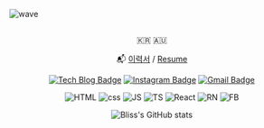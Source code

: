 ![wave](https://capsule-render.vercel.app/api?type=Waving&color=48d1cc&height=200&text=Welcome!&fontColor=ffffff)
##
  <div align=center>
 
 
🇰🇷 🇦🇺

  
📬 [이력서](https://wistful-search-692.notion.site/2f8f82d484674fe3ba750dafee091d06) / [Resume](https://wistful-search-692.notion.site/2f8f82d484674fe3ba750dafee091d06)
 
[![Tech Blog Badge](http://img.shields.io/badge/-Tech%20blog-black?style=flat-square&logo=github&link=https://velog.io/@blissful-y0)](hhttps://velog.io/@blissful-y0) 
[![Instagram Badge](https://img.shields.io/badge/-Instagram-dd2a7b?style=flat-square&logo=instagram&logoColor=white&link=https://www.instagram.com/kitsch.moon/)](https://www.instagram.com/kitsch.moon/) 
[![Gmail Badge](https://img.shields.io/badge/-Gmail-d14836?style=flat-square&logo=Gmail&logoColor=white&link=mailto:blissful.y0@gmail.com)](mailto:blissful.y0@gmail.com)


![HTML](https://img.shields.io/badge/HTML5-E34F26?style=flat-square&logo=html5&logoColor=white)
![css](https://img.shields.io/badge/CSS3-1572B6?style=flat-square&logo=css3&logoColor=white)
![JS](https://img.shields.io/badge/JavaScript-F7DF1E?style=flat-square&logo=javascript&logoColor=black)
![TS](https://img.shields.io/badge/TypeScript-007ACC?style=flat-square&logo=typescript&logoColor=white)
![React](https://img.shields.io/badge/React-20232A?style=flat-square&logo=react&logoColor=61DAFB)
![RN](https://img.shields.io/badge/React_Native-20232A?style=flat-square&logo=react&logoColor=61DAFB)
![FB](https://img.shields.io/badge/Firebase-FFCA28?style=flat-square&logo=Firebase&logoColor=black)
 
![Bliss's GitHub stats](https://github-readme-stats.vercel.app/api?username=blissful-y0&show_icons=true&theme=react)

</div>
 

